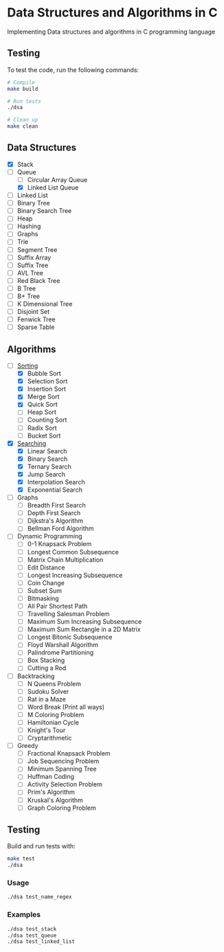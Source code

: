 # Data Structures and Algorithms in C

Implementing Data structures and algorithms in C programming language

## Testing

To test the code, run the following commands:

```bash
# Compile
make build

# Run tests
./dsa

# Clean up
make clean
```

## Data Structures

- [x] Stack
- [ ] Queue
  - [ ] Circular Array Queue
  - [x] Linked List Queue
- [ ] Linked List
- [ ] Binary Tree
- [ ] Binary Search Tree
- [ ] Heap
- [ ] Hashing
- [ ] Graphs
- [ ] Trie
- [ ] Segment Tree
- [ ] Suffix Array
- [ ] Suffix Tree
- [ ] AVL Tree
- [ ] Red Black Tree
- [ ] B Tree
- [ ] B+ Tree
- [ ] K Dimensional Tree
- [ ] Disjoint Set
- [ ] Fenwick Tree
- [ ] Sparse Table

## Algorithms

- [ ] [Sorting](algorithms/sorting/README.md)
  - [x] Bubble Sort
  - [x] Selection Sort
  - [x] Insertion Sort
  - [x] Merge Sort
  - [x] Quick Sort
  - [ ] Heap Sort
  - [ ] Counting Sort
  - [ ] Radix Sort
  - [ ] Bucket Sort

- [x] [Searching](algorithms/searching/README.md)
  - [x] Linear Search
  - [x] Binary Search
  - [x] Ternary Search
  - [x] Jump Search
  - [x] Interpolation Search
  - [x] Exponential Search

- [ ] Graphs
  - [ ] Breadth First Search
  - [ ] Depth First Search
  - [ ] Dijkstra's Algorithm
  - [ ] Bellman Ford Algorithm

- [ ] Dynamic Programming
  - [ ] 0-1 Knapsack Problem
  - [ ] Longest Common Subsequence
  - [ ] Matrix Chain Multiplication
  - [ ] Edit Distance
  - [ ] Longest Increasing Subsequence
  - [ ] Coin Change
  - [ ] Subset Sum
  - [ ] Bitmasking
  - [ ] All Pair Shortest Path
  - [ ] Travelling Salesman Problem
  - [ ] Maximum Sum Increasing Subsequence
  - [ ] Maximum Sum Rectangle in a 2D Matrix
  - [ ] Longest Bitonic Subsequence
  - [ ] Floyd Warshall Algorithm
  - [ ] Palindrome Partitioning
  - [ ] Box Stacking
  - [ ] Cutting a Rod

- [ ] Backtracking
  - [ ] N Queens Problem
  - [ ] Sudoku Solver
  - [ ] Rat in a Maze
  - [ ] Word Break (Print all ways)
  - [ ] M Coloring Problem
  - [ ] Hamiltonian Cycle
  - [ ] Knight's Tour
  - [ ] Cryptarithmetic

- [ ] Greedy
  - [ ] Fractional Knapsack Problem
  - [ ] Job Sequencing Problem
  - [ ] Minimum Spanning Tree
  - [ ] Huffman Coding
  - [ ] Activity Selection Problem
  - [ ] Prim's Algorithm
  - [ ] Kruskal's Algorithm
  - [ ] Graph Coloring Problem

## Testing

Build and run tests with:

```bash
make test
./dsa
```

### Usage

```bash
./dsa test_name_regex
```

### Examples

```bash
./dsa test_stack
./dsa test_queue
./dsa test_linked_list
```
